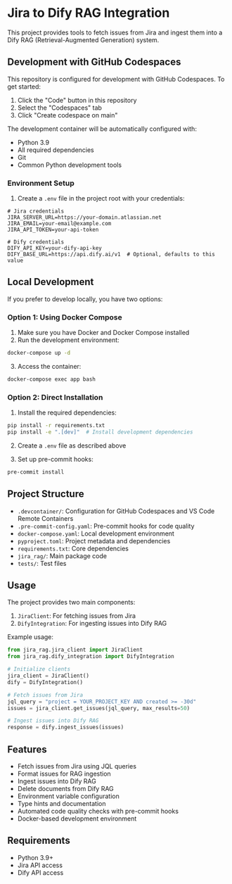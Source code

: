 # Jira to Dify RAG Integration

This project provides tools to fetch issues from Jira and ingest them into a Dify RAG (Retrieval-Augmented Generation) system.

## Development with GitHub Codespaces

This repository is configured for development with GitHub Codespaces. To get started:

1. Click the "Code" button in this repository
2. Select the "Codespaces" tab
3. Click "Create codespace on main"

The development container will be automatically configured with:
- Python 3.9
- All required dependencies
- Git
- Common Python development tools

### Environment Setup

1. Create a `.env` file in the project root with your credentials:
```env
# Jira credentials
JIRA_SERVER_URL=https://your-domain.atlassian.net
JIRA_EMAIL=your-email@example.com
JIRA_API_TOKEN=your-api-token

# Dify credentials
DIFY_API_KEY=your-dify-api-key
DIFY_BASE_URL=https://api.dify.ai/v1  # Optional, defaults to this value
```

## Local Development

If you prefer to develop locally, you have two options:

### Option 1: Using Docker Compose

1. Make sure you have Docker and Docker Compose installed
2. Run the development environment:
```bash
docker-compose up -d
```
3. Access the container:
```bash
docker-compose exec app bash
```

### Option 2: Direct Installation

1. Install the required dependencies:
```bash
pip install -r requirements.txt
pip install -e ".[dev]"  # Install development dependencies
```

2. Create a `.env` file as described above

3. Set up pre-commit hooks:
```bash
pre-commit install
```

## Project Structure

- `.devcontainer/`: Configuration for GitHub Codespaces and VS Code Remote Containers
- `.pre-commit-config.yaml`: Pre-commit hooks for code quality
- `docker-compose.yaml`: Local development environment
- `pyproject.toml`: Project metadata and dependencies
- `requirements.txt`: Core dependencies
- `jira_rag/`: Main package code
- `tests/`: Test files

## Usage

The project provides two main components:

1. `JiraClient`: For fetching issues from Jira
2. `DifyIntegration`: For ingesting issues into Dify RAG

Example usage:

```python
from jira_rag.jira_client import JiraClient
from jira_rag.dify_integration import DifyIntegration

# Initialize clients
jira_client = JiraClient()
dify = DifyIntegration()

# Fetch issues from Jira
jql_query = "project = YOUR_PROJECT_KEY AND created >= -30d"
issues = jira_client.get_issues(jql_query, max_results=50)

# Ingest issues into Dify RAG
response = dify.ingest_issues(issues)
```

## Features

- Fetch issues from Jira using JQL queries
- Format issues for RAG ingestion
- Ingest issues into Dify RAG
- Delete documents from Dify RAG
- Environment variable configuration
- Type hints and documentation
- Automated code quality checks with pre-commit hooks
- Docker-based development environment

## Requirements

- Python 3.9+
- Jira API access
- Dify API access 